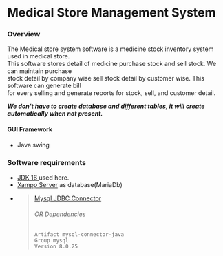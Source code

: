 # Medical Store Management System

### Overview

The Medical store system software is a medicine stock inventory system used in medical store. <br>
This software stores detail of medicine purchase stock and sell stock. We can maintain purchase <br>
stock detail by company wise sell stock detail by customer wise. This software can generate bill <br>
for every selling and generate reports for stock, sell, and customer detail.<br>

***We don't have to create database and different tables, it will create automatically when not present.***

#### GUI Framework
- Java swing

### Software requirements
* <a href = "https://www.oracle.com/java/technologies/javase/jdk16-archive-downloads.html" target = "_blank">JDK 16 </a> used here.
* <a href = "https://www.apachefriends.org/" target = "_blank" >Xampp Server</a> as database(MariaDb)
* ><a href = "https://jar-download.com/artifact-search/mysql-connector-java" target = "_blank" >Mysql JDBC Connector </a><br>
  > ###### OR Dependencies
  > `Artifact mysql-connector-java`<br>
    `Group mysql`<br>
    `Version 8.0.25`<br>
